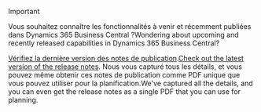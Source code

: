 > [!IMPORTANT]
>
> <span data-ttu-id="9373a-101">Vous souhaitez connaître les fonctionnalités à venir et récemment publiées dans Dynamics 365 Business Central ?</span><span class="sxs-lookup"><span data-stu-id="9373a-101">Wondering about upcoming and recently released capabilities in Dynamics 365 Business Central?</span></span>
>
> <span data-ttu-id="9373a-102">[Vérifiez la dernière version des notes de publication](/business-applications-release-notes/April19/dynamics365-business-central/).</span><span class="sxs-lookup"><span data-stu-id="9373a-102">[Check out the latest version of the release notes](/business-applications-release-notes/April19/dynamics365-business-central/).</span></span> <span data-ttu-id="9373a-103">Nous vous capturé tous les détails, et vous pouvez même obtenir ces notes de publication comme PDF unique que vous pouvez utiliser pour la planification.</span><span class="sxs-lookup"><span data-stu-id="9373a-103">We've captured all the details, and you can even get the release notes as a single PDF that you can use for planning.</span></span>  
